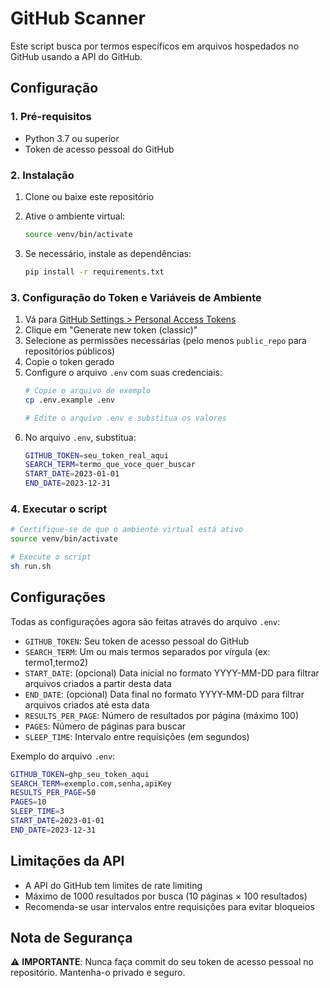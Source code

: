 # GitHub Scanner

Este script busca por termos específicos em arquivos hospedados no GitHub usando a API do GitHub.

## Configuração

### 1. Pré-requisitos
- Python 3.7 ou superior
- Token de acesso pessoal do GitHub

### 2. Instalação

1. Clone ou baixe este repositório
2. Ative o ambiente virtual:
   ```bash
   source venv/bin/activate
   ```

3. Se necessário, instale as dependências:
   ```bash
   pip install -r requirements.txt
   ```

### 3. Configuração do Token e Variáveis de Ambiente

1. Vá para [GitHub Settings > Personal Access Tokens](https://github.com/settings/tokens)
2. Clique em "Generate new token (classic)"
3. Selecione as permissões necessárias (pelo menos `public_repo` para repositórios públicos)
4. Copie o token gerado
5. Configure o arquivo `.env` com suas credenciais:
   ```bash
   # Copie o arquivo de exemplo
   cp .env.example .env
   
   # Edite o arquivo .env e substitua os valores
   ```
6. No arquivo `.env`, substitua:
   ```bash
   GITHUB_TOKEN=seu_token_real_aqui
   SEARCH_TERM=termo_que_voce_quer_buscar
   START_DATE=2023-01-01
   END_DATE=2023-12-31
   ```

### 4. Executar o script

```bash
# Certifique-se de que o ambiente virtual está ativo
source venv/bin/activate

# Execute o script
sh run.sh
```

## Configurações

Todas as configurações agora são feitas através do arquivo `.env`:

- `GITHUB_TOKEN`: Seu token de acesso pessoal do GitHub
- `SEARCH_TERM`: Um ou mais termos separados por vírgula (ex: termo1,termo2)
- `START_DATE`: (opcional) Data inicial no formato YYYY-MM-DD para filtrar arquivos criados a partir desta data
- `END_DATE`: (opcional) Data final no formato YYYY-MM-DD para filtrar arquivos criados até esta data
- `RESULTS_PER_PAGE`: Número de resultados por página (máximo 100)
- `PAGES`: Número de páginas para buscar
- `SLEEP_TIME`: Intervalo entre requisições (em segundos)

Exemplo do arquivo `.env`:
```bash
GITHUB_TOKEN=ghp_seu_token_aqui
SEARCH_TERM=exemplo.com,senha,apiKey
RESULTS_PER_PAGE=50
PAGES=10
SLEEP_TIME=3
START_DATE=2023-01-01
END_DATE=2023-12-31
```

## Limitações da API

- A API do GitHub tem limites de rate limiting
- Máximo de 1000 resultados por busca (10 páginas × 100 resultados)
- Recomenda-se usar intervalos entre requisições para evitar bloqueios

## Nota de Segurança

⚠️ **IMPORTANTE**: Nunca faça commit do seu token de acesso pessoal no repositório. Mantenha-o privado e seguro.

